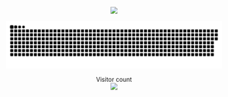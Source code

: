 <p align="center">
<img src="https://media.tenor.com/GfSX-u7VGM4AAAAC/coding.gif">
</p>
<a href=#><img src="contribution.svg"></a>
<p align="center"> 
  Visitor count<br>
  <img src="https://profile-counter.glitch.me/Raghurengu/count.svg" />
</p>
